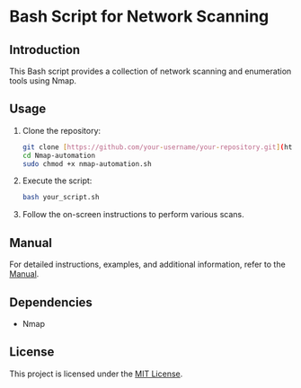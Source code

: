 # Bash Script for Network Scanning

## Introduction

This Bash script provides a collection of network scanning and enumeration tools using Nmap. 

## Usage

1. Clone the repository:

    ```bash
    git clone [https://github.com/your-username/your-repository.git](https://github.com/leaulhamd/Nmap-automation.git)
    cd Nmap-automation
    sudo chmod +x nmap-automation.sh
    ```

2. Execute the script:

    ```bash
    bash your_script.sh
    ```

3. Follow the on-screen instructions to perform various scans.

## Manual

For detailed instructions, examples, and additional information, refer to the [Manual](MANUAL.md).

## Dependencies

- Nmap

## License

This project is licensed under the [MIT License](LICENSE).
